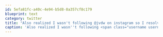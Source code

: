 ```yaml
---
id: 5efa81fc-a40c-4e94-b5d8-8a357cf8c179
blueprint: text
category: twitter
title: "Also realized I wasn't following @jvdw on instagram so I resolved that issue :)"
caption: 'Also realized I wasn''t following <span class="username username_linked">@<a href="https://twitter.com/jvdw" title="John van der Woude">jvdw</a></span> on instagram so I resolved that issue :)'
---
```


